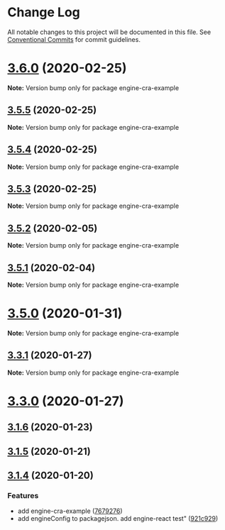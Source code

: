 # Change Log

All notable changes to this project will be documented in this file.
See [Conventional Commits](https://conventionalcommits.org) for commit guidelines.

# [3.6.0](https://bitbucket.org/code11-com/engine/compare/v3.5.5...v3.6.0) (2020-02-25)

**Note:** Version bump only for package engine-cra-example





## [3.5.5](https://bitbucket.org/code11-com/engine/compare/v3.5.4...v3.5.5) (2020-02-25)

**Note:** Version bump only for package engine-cra-example





## [3.5.4](https://bitbucket.org/code11-com/engine/compare/v3.5.3...v3.5.4) (2020-02-25)

**Note:** Version bump only for package engine-cra-example





## [3.5.3](https://bitbucket.org/code11-com/engine/compare/v3.5.2...v3.5.3) (2020-02-25)

**Note:** Version bump only for package engine-cra-example





## [3.5.2](https://bitbucket.org/code11-com/engine/compare/v3.5.1...v3.5.2) (2020-02-05)

**Note:** Version bump only for package engine-cra-example





## [3.5.1](https://bitbucket.org/code11-com/engine/compare/v3.5.0...v3.5.1) (2020-02-04)

**Note:** Version bump only for package engine-cra-example





# [3.5.0](https://bitbucket.org/code11-com/engine/compare/v3.4.0...v3.5.0) (2020-01-31)

**Note:** Version bump only for package engine-cra-example





## [3.3.1](https://bitbucket.org/code11-com/engine/compare/v3.3.0...v3.3.1) (2020-01-27)

**Note:** Version bump only for package engine-cra-example





# [3.3.0](https://bitbucket.org/code11-com/engine/compare/v3.1.6...v3.3.0) (2020-01-27)



## [3.1.6](https://bitbucket.org/code11-com/engine/compare/v3.1.5...v3.1.6) (2020-01-23)



## [3.1.5](https://bitbucket.org/code11-com/engine/compare/v3.1.4...v3.1.5) (2020-01-21)



## [3.1.4](https://bitbucket.org/code11-com/engine/compare/v3.2.0...v3.1.4) (2020-01-20)


### Features

* add engine-cra-example ([7679276](https://bitbucket.org/code11-com/engine/commits/7679276a51f1d1fc052ddb45552a027ba45438c4))
* add engineConfig to packagejson. add engine-react test" ([921c929](https://bitbucket.org/code11-com/engine/commits/921c9291ca7c93acf0a0e23f592cab03c9fed1db))
